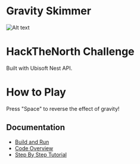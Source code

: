 # Gravity Skimmer
![Alt text](gameplay.jpeg)
# HackTheNorth Challenge
Built with Ubisoft Nest API.

# How to Play
Press "Space" to reverse the effect of gravity!

## Documentation

- [Build and Run](https://github.com/UbisoftToronto/HackersNest/wiki/Build-and-Run)
- [Code Overview](https://github.com/UbisoftToronto/HackersNest/wiki/GameEngine-Overview)
- [Step By Step Tutorial](https://github.com/UbisoftToronto/HackersNest/wiki/Step-By-Step-Tutorial)
